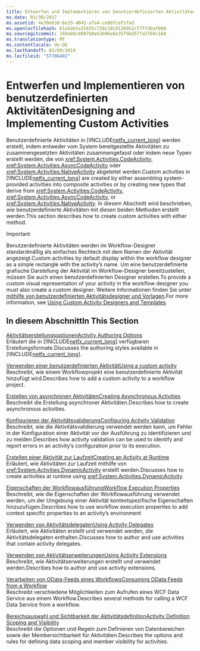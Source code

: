 ```yaml
---
title: Entwerfen und Implementieren von benutzerdefinierten Aktivitäten
ms.date: 03/30/2017
ms.assetid: 4e30e63d-6e33-4842-a7a4-ce807cef1fad
ms.openlocfilehash: 61a5de5a15835c728c18c0136952cf7ffdbaf000
ms.sourcegitcommit: 160a88c8087b0e63606e6e35f9bd57fa5f69c168
ms.translationtype: MT
ms.contentlocale: de-DE
ms.lasthandoff: 03/09/2019
ms.locfileid: "57706402"
---
```

# <a name="designing-and-implementing-custom-activities"></a><span data-ttu-id="2b305-102">Entwerfen und Implementieren von benutzerdefinierten Aktivitäten</span><span class="sxs-lookup"><span data-stu-id="2b305-102">Designing and Implementing Custom Activities</span></span>
<span data-ttu-id="2b305-103">Benutzerdefinierte Aktivitäten in [!INCLUDE[netfx_current_long](../../../includes/netfx-current-long-md.md)] werden erstellt, indem entweder vom System bereitgestellte Aktivitäten zu zusammengesetzten Aktivitäten zusammengefasst oder indem neue Typen erstellt werden, die von <xref:System.Activities.CodeActivity>, <xref:System.Activities.AsyncCodeActivity> oder <xref:System.Activities.NativeActivity> abgeleitet werden.</span><span class="sxs-lookup"><span data-stu-id="2b305-103">Custom activities in [!INCLUDE[netfx_current_long](../../../includes/netfx-current-long-md.md)] are created by either assembling system-provided activities into composite activities or by creating new types that derive from <xref:System.Activities.CodeActivity>, <xref:System.Activities.AsyncCodeActivity>, or <xref:System.Activities.NativeActivity>.</span></span> <span data-ttu-id="2b305-104">In diesem Abschnitt wird beschrieben, wie benutzerdefinierte Aktivitäten mit diesen beiden Methoden erstellt werden.</span><span class="sxs-lookup"><span data-stu-id="2b305-104">This section describes how to create custom activities with either method.</span></span>  
  
> [!IMPORTANT]
>  <span data-ttu-id="2b305-105">Benutzerdefinierte Aktivitäten werden im Workflow-Designer standardmäßig als einfaches Rechteck mit dem Namen der Aktivität angezeigt.</span><span class="sxs-lookup"><span data-stu-id="2b305-105">Custom activities by default display within the workflow designer as a simple rectangle with the activity’s name.</span></span> <span data-ttu-id="2b305-106">Um eine benutzerdefinierte grafische Darstellung der Aktivität im Workflow-Designer bereitzustellen, müssen Sie auch einen benutzerdefinierten Designer erstellen.</span><span class="sxs-lookup"><span data-stu-id="2b305-106">To provide a custom visual representation of your activity in the workflow designer you must also create a custom designer.</span></span> <span data-ttu-id="2b305-107">Weitere Informationen finden Sie unter [mithilfe von benutzerdefinierten Aktivitätsdesigner und Vorlagen](using-custom-activity-designers-and-templates.md).</span><span class="sxs-lookup"><span data-stu-id="2b305-107">For more information, see [Using Custom Activity Designers and Templates](using-custom-activity-designers-and-templates.md).</span></span>  
  
## <a name="in-this-section"></a><span data-ttu-id="2b305-108">In diesem Abschnitt</span><span class="sxs-lookup"><span data-stu-id="2b305-108">In This Section</span></span>  
 [<span data-ttu-id="2b305-109">Aktivitätserstellungsoptionen</span><span class="sxs-lookup"><span data-stu-id="2b305-109">Activity Authoring Options</span></span>](activity-authoring-options-in-wf.md)  
 <span data-ttu-id="2b305-110">Erläutert die in [!INCLUDE[netfx_current_long](../../../includes/netfx-current-long-md.md)] verfügbaren Erstellungsformate.</span><span class="sxs-lookup"><span data-stu-id="2b305-110">Discusses the authoring styles available in [!INCLUDE[netfx_current_long](../../../includes/netfx-current-long-md.md)].</span></span>  
  
 [<span data-ttu-id="2b305-111">Verwenden einer benutzerdefinierten Aktivität</span><span class="sxs-lookup"><span data-stu-id="2b305-111">Using a custom activity</span></span>](using-a-custom-activity.md)  
 <span data-ttu-id="2b305-112">Beschreibt, wie einem Workflowprojekt eine benutzerdefinierte Aktivität hinzufügt wird.</span><span class="sxs-lookup"><span data-stu-id="2b305-112">Describes how to add a custom activity to a workflow project.</span></span>  
  
  [<span data-ttu-id="2b305-113">Erstellen von asynchronen Aktivitäten</span><span class="sxs-lookup"><span data-stu-id="2b305-113">Creating Asynchronous Activities</span></span>](creating-asynchronous-activities-in-wf.md)  
 <span data-ttu-id="2b305-114">Beschreibt die Erstellung asynchroner Aktivitäten.</span><span class="sxs-lookup"><span data-stu-id="2b305-114">Describes how to create asynchronous activities.</span></span>  
  
 [<span data-ttu-id="2b305-115">Konfigurieren der Aktivitätsvalidierung</span><span class="sxs-lookup"><span data-stu-id="2b305-115">Configuring Activity Validation</span></span>](configuring-activity-validation.md)  
 <span data-ttu-id="2b305-116">Beschreibt, wie die Aktivitätsvalidierung verwendet werden kann, um Fehler in der Konfiguration einer Aktivität vor der Ausführung zu identifizieren und zu melden.</span><span class="sxs-lookup"><span data-stu-id="2b305-116">Describes how activity validation can be used to identify and report errors in an activity’s configuration prior to its execution.</span></span>  
  
 [<span data-ttu-id="2b305-117">Erstellen einer Aktivität zur Laufzeit</span><span class="sxs-lookup"><span data-stu-id="2b305-117">Creating an Activity at Runtime</span></span>](creating-an-activity-at-runtime-with-dynamicactivity.md)  
 <span data-ttu-id="2b305-118">Erläutert, wie Aktivitäten zur Laufzeit mithilfe von <xref:System.Activities.DynamicActivity> erstellt werden.</span><span class="sxs-lookup"><span data-stu-id="2b305-118">Discusses how to create activities at runtime using <xref:System.Activities.DynamicActivity>.</span></span>  
  
 [<span data-ttu-id="2b305-119">Eigenschaften der Workflowausführung</span><span class="sxs-lookup"><span data-stu-id="2b305-119">Workflow Execution Properties</span></span>](workflow-execution-properties.md)  
 <span data-ttu-id="2b305-120">Beschreibt, wie die Eigenschaften der Workflowausführung verwendet werden, um der Umgebung einer Aktivität kontextspezifische Eigenschaften hinzuzufügen.</span><span class="sxs-lookup"><span data-stu-id="2b305-120">Describes how to use workflow execution properties to add context specific properties to an activity’s environment</span></span>  
  
 [<span data-ttu-id="2b305-121">Verwenden von Aktivitätsdelegaten</span><span class="sxs-lookup"><span data-stu-id="2b305-121">Using Activity Delegates</span></span>](using-activity-delegates.md)  
 <span data-ttu-id="2b305-122">Erläutert, wie Aktivitäten erstellt und verwendet werden, die Aktivitätsdelegaten enthalten.</span><span class="sxs-lookup"><span data-stu-id="2b305-122">Discusses how to author and use activities that contain activity delegates.</span></span>
  
 [<span data-ttu-id="2b305-123">Verwenden von Aktivitätserweiterungen</span><span class="sxs-lookup"><span data-stu-id="2b305-123">Using Activity Extensions</span></span>](using-activity-extensions.md)  
 <span data-ttu-id="2b305-124">Beschreibt, wie Aktivitätserweiterungen erstellt und verwendet werden.</span><span class="sxs-lookup"><span data-stu-id="2b305-124">Describes how to author and use activity extensions.</span></span>  
  
 [<span data-ttu-id="2b305-125">Verarbeiten von OData-Feeds eines Workflows</span><span class="sxs-lookup"><span data-stu-id="2b305-125">Consuming OData Feeds from a Workflow</span></span>](consuming-odata-feeds-from-a-workflow.md)  
 <span data-ttu-id="2b305-126">Beschreibt verschiedene Möglichkeiten zum Aufrufen eines WCF Data Service aus einem Workflow.</span><span class="sxs-lookup"><span data-stu-id="2b305-126">Describes several methods for calling a WCF Data Service from a workflow.</span></span>  
  
 [<span data-ttu-id="2b305-127">Bereichsauswahl und Sichtbarkeit der Aktivitätsdefinition</span><span class="sxs-lookup"><span data-stu-id="2b305-127">Activity Definition Scoping and Visibility</span></span>](activity-definition-scoping-and-visibility.md)  
 <span data-ttu-id="2b305-128">Beschreibt die Optionen und Regeln zum Definieren von Datenbereichen sowie der Membersichtbarkeit für Aktivitäten.</span><span class="sxs-lookup"><span data-stu-id="2b305-128">Describes the options and rules for defining data scoping and member visibility for activities.</span></span>
